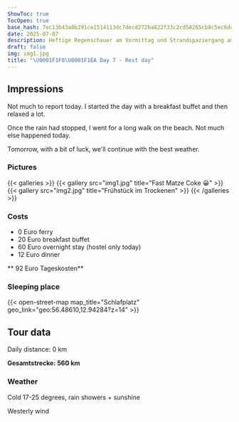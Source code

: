 ```yaml
---
ShowToc: true
TocOpen: true
base_hash: 7ec13b43a8b291ce1514113dc7decd272ba822f33c2cd58265cb8c5ec6dc6e95
date: 2025-07-07
description: Heftige Regenschauer am Vormittag und Strandspaziergang am Nachmittag
draft: false
img: img1.jpg
title: "\U0001F1F8\U0001F1EA Day 7 - Rest day"
---
```


## Impressions
Not much to report today. I started the day with a breakfast buffet and then relaxed a lot.

Once the rain had stopped, I went for a long walk on the beach. Not much else happened today.

Tomorrow, with a bit of luck, we'll continue with the best weather.


### Pictures
{{< galleries >}}
{{< gallery src="img1.jpg" title="Fast Matze Coke 😀" >}}
{{< gallery src="img2.jpg" title="Frühstück im Trockenen" >}}
{{< /galleries >}}

### Costs
- 0 Euro ferry
- 20 Euro breakfast buffet
- 60 Euro overnight stay (hostel only today)
- 12 Euro dinner

** 92 Euro Tageskosten**

### Sleeping place
{{< open-street-map map_title="Schlafplatz" geo_link="geo:56.48610,12.94284?z=14" >}}

## Tour data
Daily distance: 0 km

**Gesamtstrecke: 560 km**

### Weather
Cold 17-25 degrees, rain showers + sunshine

Westerly wind
